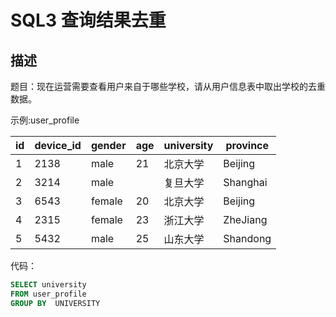 # **SQL3** **查询结果去重**

## 描述

题目：现在运营需要查看用户来自于哪些学校，请从用户信息表中取出学校的去重数据。

示例:user_profile

| id   | device_id | gender | age  | university | province |
| ---- | --------- | ------ | ---- | ---------- | -------- |
| 1    | 2138      | male   | 21   | 北京大学   | Beijing  |
| 2    | 3214      | male   |      | 复旦大学   | Shanghai |
| 3    | 6543      | female | 20   | 北京大学   | Beijing  |
| 4    | 2315      | female | 23   | 浙江大学   | ZheJiang |
| 5    | 5432      | male   | 25   | 山东大学   | Shandong |

代码：

```sql
SELECT university 
FROM user_profile 
GROUP BY  UNIVERSITY
```

